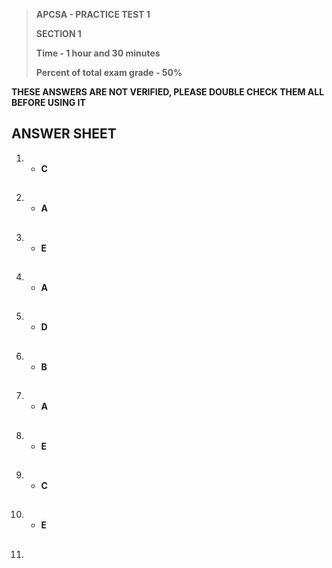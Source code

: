 > **APCSA - PRACTICE TEST 1**
>
> **SECTION 1**
>
> **Time - 1 hour and 30 minutes**
> 
> **Percent of total exam grade - 50%**

**THESE ANSWERS ARE NOT VERIFIED, PLEASE DOUBLE CHECK THEM ALL BEFORE USING IT**

## ANSWER SHEET

1.  -   **C**
##
2.  -   **A**
##
3.  -   **E**
##
4.  -   **A**
##
5.  -   **D**
##
6.  -   **B**
##
7.  -   **A**
##
8.  -   **E**
##
9.  -   **C**
##
10. -   **E**
##
11. 